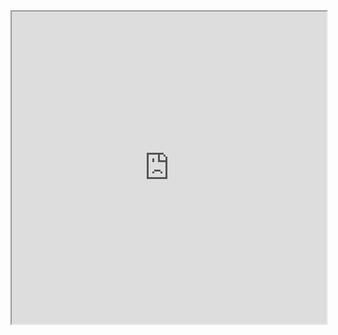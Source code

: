 <iframe
  id="cpc"
  title="cpc"
  width="100%"
  height="500px"
  src="https://cpc.is-best.net">
</iframe>
